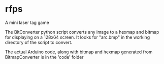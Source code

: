 # rfps
A mini laser tag game

The BitConverter python script converts any image to a hexmap and bitmap for displaying on a 128x64 screen. It looks for "arc.bmp" in the working directory of the script to convert.

The actual Arduino code, along with bitmap and hexmap generated from BitmapConverter is in the 'code' folder
